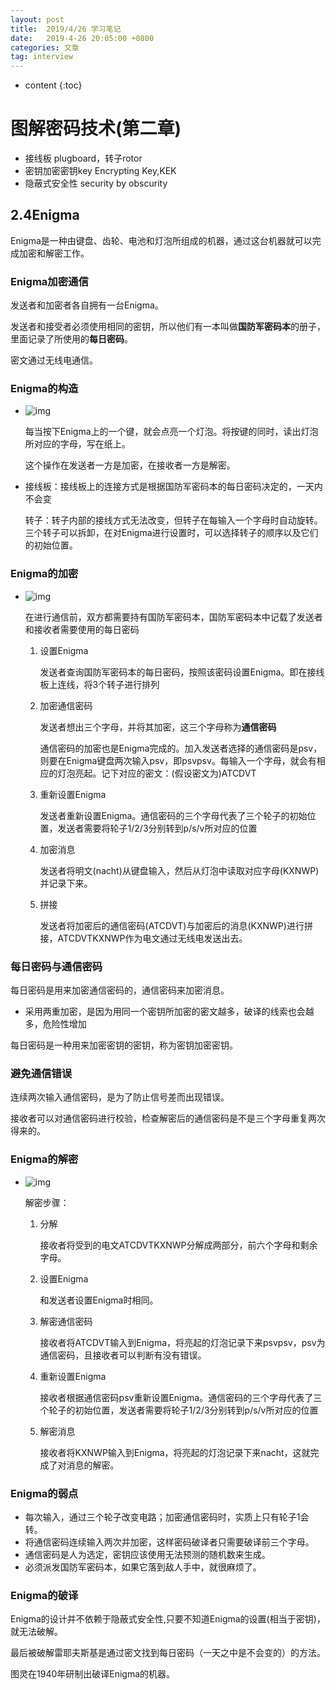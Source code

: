 ```yaml
---
layout: post
title:  2019/4/26 学习笔记
date:   2019-4-26 20:05:00 +0800
categories: 文章
tag: interview
---
```


* content
{:toc}
# 图解密码技术(第二章)

- 接线板 plugboard，转子rotor
- 密钥加密密钥key Encrypting Key,KEK
- 隐蔽式安全性 security by obscurity

## 2.4Enigma

Enigma是一种由键盘、齿轮、电池和灯泡所组成的机器，通过这台机器就可以完成加密和解密工作。

### Enigma加密通信

发送者和加密者各自拥有一台Enigma。

发送者和接受者必须使用相同的密钥，所以他们有一本叫做**国防军密码本**的册子，里面记录了所使用的**每日密码**。

密文通过无线电通信。

### Enigma的构造

- ![img](https://wx1.sinaimg.cn/mw690/0066mMjily1g2g37gdmrlj30g308kdhi.jpg)

  每当按下Enigma上的一个键，就会点亮一个灯泡。将按键的同时，读出灯泡所对应的字母，写在纸上。

  这个操作在发送者一方是加密，在接收者一方是解密。

- 接线板：接线板上的连接方式是根据国防军密码本的每日密码决定的，一天内不会变

  转子：转子内部的接线方式无法改变，但转子在每输入一个字母时自动旋转。三个转子可以拆卸，在对Enigma进行设置时，可以选择转子的顺序以及它们的初始位置。

### Enigma的加密

- ![img](https://wx4.sinaimg.cn/mw690/0066mMjily1g2g3eavcptj30i20a340w.jpg)

  在进行通信前，双方都需要持有国防军密码本，国防军密码本中记载了发送者和接收者需要使用的每日密码

  1. 设置Enigma

     发送者查询国防军密码本的每日密码，按照该密码设置Enigma。即在接线板上连线，将3个转子进行排列

  2. 加密通信密码

     发送者想出三个字母，并将其加密，这三个字母称为**通信密码**

     通信密码的加密也是Enigma完成的。加入发送者选择的通信密码是psv，则要在Enigma键盘两次输入psv，即psvpsv。每输入一个字母，就会有相应的灯泡亮起。记下对应的密文：(假设密文为)ATCDVT

  3. 重新设置Enigma

     发送者重新设置Enigma。通信密码的三个字母代表了三个轮子的初始位置，发送者需要将轮子1/2/3分别转到p/s/v所对应的位置

  4. 加密消息

     发送者将明文(nacht)从键盘输入，然后从灯泡中读取对应字母(KXNWP)并记录下来。

  5. 拼接

     发送者将加密后的通信密码(ATCDVT)与加密后的消息(KXNWP)进行拼接，ATCDVTKXNWP作为电文通过无线电发送出去。

### 每日密码与通信密码

每日密码是用来加密通信密码的，通信密码来加密消息。

- 采用两重加密，是因为用同一个密钥所加密的密文越多，破译的线索也会越多，危险性增加

每日密码是一种用来加密密钥的密钥，称为密钥加密密钥。

### 避免通信错误

连续两次输入通信密码，是为了防止信号差而出现错误。

接收者可以对通信密码进行校验，检查解密后的通信密码是不是三个字母重复两次得来的。

### Enigma的解密

- ![img](https://wx1.sinaimg.cn/mw690/0066mMjily1g2g4ijfwiqj30hy09nwgy.jpg)

  解密步骤：

  1. 分解

     接收者将受到的电文ATCDVTKXNWP分解成两部分，前六个字母和剩余字母。

  2. 设置Enigma

     和发送者设置Enigma时相同。

  3. 解密通信密码

     接收者将ATCDVT输入到Enigma，将亮起的灯泡记录下来psvpsv，psv为通信密码，且接收者可以判断有没有错误。

  4. 重新设置Enigma

     接收者根据通信密码psv重新设置Enigma。通信密码的三个字母代表了三个轮子的初始位置，发送者需要将轮子1/2/3分别转到p/s/v所对应的位置

  5. 解密消息

     接收者将KXNWP输入到Enigma，将亮起的灯泡记录下来nacht，这就完成了对消息的解密。

### Enigma的弱点

- 每次输入，通过三个轮子改变电路；加密通信密码时，实质上只有轮子1会转。
- 将通信密码连续输入两次并加密，这样密码破译者只需要破译前三个字母。
- 通信密码是人为选定，密钥应该使用无法预测的随机数来生成。
- 必须派发国防军密码本，如果它落到敌人手中，就很麻烦了。

### Enigma的破译

Enigma的设计并不依赖于隐蔽式安全性,只要不知道Enigma的设置(相当于密钥)，就无法破解。

最后被破解雷耶夫斯基是通过密文找到每日密码（一天之中是不会变的）的方法。

图灵在1940年研制出破译Enigma的机器。

